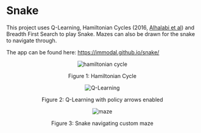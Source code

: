 # Snake

This project uses Q-Learning, Hamiltonian Cycles (2016, [Alhalabi et al](https://springerplus.springeropen.com/articles/10.1186/s40064-016-2746-8)) and Breadth First Search to play Snake. Mazes can also be drawn for the snake to navigate through.

The app can be found here: https://immodal.github.io/snake/

<p align="center">
  <img src="readme/hamiltonian-cycle.gif" alt="hamiltonian cycle"/>
</p>
<p align="center">Figure 1: Hamiltonian Cycle</p>

<p align="center">
  <img src="readme/qlearning.gif" alt="Q-Learning"/>
</p>
<p align="center">Figure 2: Q-Learning with policy arrows enabled</p>

<p align="center">
  <img src="readme/maze.png" alt="maze"/>
</p>
<p align="center">Figure 3: Snake navigating custom maze</p>

